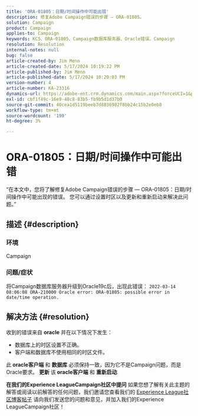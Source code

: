 ```yaml
---
title: 'ORA-01805：日期/时间操作中可能出错'
description: 修复Adobe Campaign错误的步骤 — ORA-01805。
solution: Campaign
product: Campaign
applies-to: Campaign
keywords: KCS、ORA-01805、Campaign数据库服务器、Oracle错误、Campaign
resolution: Resolution
internal-notes: null
bug: false
article-created-by: Jim Menn
article-created-date: 5/17/2024 10:19:22 PM
article-published-by: Jim Menn
article-published-date: 5/17/2024 10:20:03 PM
version-number: 4
article-number: KA-23316
dynamics-url: https://adobe-ent.crm.dynamics.com/main.aspx?forceUCI=1&pagetype=entityrecord&etn=knowledgearticle&id=51c44681-9b14-ef11-9f8a-6045bd006268
exl-id: cbf1f49c-16e9-48c8-83b5-fb9b5d1d37b0
source-git-commit: 40cea1d5119beeb7d8836982f8bb24c15b2e0eb8
workflow-type: tm+mt
source-wordcount: '199'
ht-degree: 3%

---
```


# ORA-01805：日期/时间操作中可能出错


“在本文中，您将了解修复Adobe Campaign错误的步骤 — ORA-01805：日期/时间操作中可能出现的错误。 您可以通过设置时区以及更新和重新启动来解决此问题。”

## 描述 {#description}


### <b>环境</b>

Campaign



### <b>问题/症状</b>

将Campaign数据库服务器升级到Oracle19c后，出现此错误： `2022-03-14 08:06:08 ORA-210000 Oracle error: ORA-01805: possible error in date/time operation.`


## 解决方法 {#resolution}


收到的错误来自 <b>oracle</b> 并在以下情况下发生：

- 数据库上的时区设置不正确。
- 客户端和数据库不使用相同的时区文件。


此<b> oracle客户端</b> 和 <b>数据库</b> 必须保持一致，因为它不是Campaign问题，而是Oracle要求。 <b>更新 </b>该<b> oracle客户端</b> 和 <b>重新启动</b>.


<b>在我们的Experience LeagueCampaign社区中提问</b>
如果您想了解有关此主题的解答或阅读以前解答的任何问题，我们邀请您查看我们的 [Experience League社区博客帖子](https://experienceleaguecommunities.adobe.com/t5/adobe-campaign-classic-blogs/introducing-top-kcs-articles-curated-for-your-troubleshooting/bc-p/672426#M132 "关注链接") 请向我们发送您的问题和意见，并加入我们的Experience LeagueCampaign社区！

